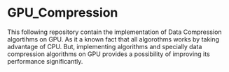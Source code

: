 # GPU_Compression
This following repository contain the implementation of Data Compression algortihms on GPU. As it a known fact that all algorothms works by taking advantage of CPU. But, implementing algorithms and specially data compression algorithms on GPU provides a possibility of improving its performance significantly.
